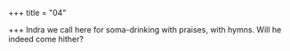 +++
title = "04"

+++
Indra we call here for soma-drinking with praises,
with hymns. Will he indeed come hither?